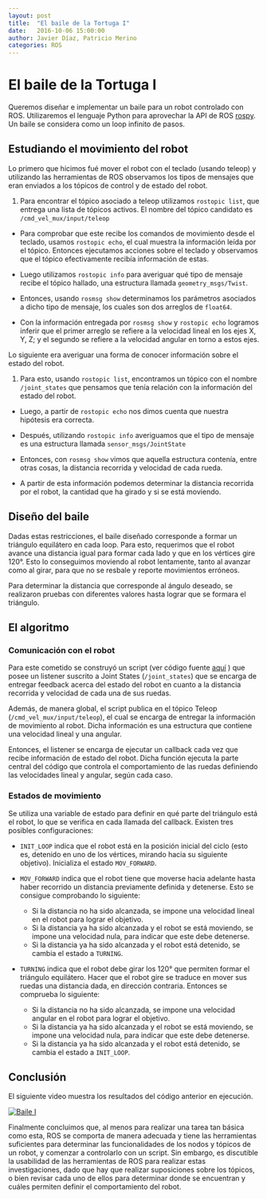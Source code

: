 ```yaml
---
layout: post
title:  "El baile de la Tortuga I"
date:   2016-10-06 15:00:00
author: Javier Díaz, Patricio Merino
categories: ROS
---
```


# El baile de la Tortuga I

Queremos diseñar e implementar un baile para un robot controlado con ROS. Utilizaremos el lenguaje Python para aprovechar la API de ROS [rospy](http://wiki,ros.org/rospy). Un baile se considera como un loop infinito de pasos.

## Estudiando el movimiento del robot
Lo primero que hicimos fué mover el robot con el teclado (usando teleop) y utilizando las herramientas de ROS observamos los tipos de mensajes que eran enviados a los tópicos de control y de estado del robot.

1. Para encontrar el tópico asociado a teleop utilizamos `rostopic list`, que entrega una lista de tópicos activos. El nombre del tópico candidato es `/cmd_vel_mux/input/teleop`

* Para comprobar que este recibe los comandos de movimiento desde el teclado, usamos `rostopic echo`, el cual muestra la información leída por el tópico. Entonces ejecutamos acciones sobre el teclado y observamos que el tópico efectivamente recibía información de estas.

* Luego utilizamos `rostopic info` para averiguar qué tipo de mensaje recibe el tópico hallado, una estructura llamada `geometry_msgs/Twist`.

* Entonces, usando `rosmsg show` determinamos los parámetros asociados a dicho tipo de mensaje, los cuales son dos arreglos de `float64`. 

* Con la información entregada por `rosmsg show` y `rostopic echo` logramos inferir que el primer arreglo se refiere a la velocidad lineal en los ejes X, Y, Z; y el segundo se refiere a la velocidad angular en torno a estos ejes.

Lo siguiente era averiguar una forma de conocer información sobre el estado del robot.

1. Para esto, usando `rostopic list`, encontramos un tópico con el nombre `/joint_states` que pensamos que tenía relación con la información del estado del robot.

* Luego, a partir de `rostopic echo` nos dimos cuenta que nuestra hipótesis era correcta.

* Después, utilizando `rostopic info` averiguamos que el tipo de mensaje es una estructura llamada `sensor_msgs/JointState`

* Entonces, con `rosmsg show` vimos que aquella estructura contenía, entre otras cosas, la distancia recorrida y velocidad de cada rueda.

* A partir de esta información podemos determinar la distancia recorrida por el robot, la cantidad que ha girado y si se está moviendo.

## Diseño del baile
Dadas estas restricciones, el baile diseñado corresponde a formar un triángulo equilátero en cada loop. Para esto, requerimos que el robot avance una distancia igual para formar cada lado y que en los vértices gire 120°. Esto lo conseguimos moviendo al robot lentamente, tanto al avanzar como al girar, para que no se resbale y reporte movimientos erróneos.

Para determinar la distancia que corresponde al ángulo deseado, se realizaron pruebas con diferentes valores hasta lograr que se formara el triángulo.

## El algoritmo

### Comunicación con el robot
Para este cometido se construyó un script (ver código fuente [aquí](https://github.com/javierdiazp/baile/blob/master/src/baile.py) ) que posee un listener suscrito a Joint States (`/joint_states`) que se encarga de entregar feedback acerca del estado del robot en cuanto a la distancia recorrida y velocidad de cada una de sus ruedas.

Además, de manera global, el script publica en el tópico Teleop (`/cmd_vel_mux/input/teleop`), el cual se encarga de entregar la información de movimiento al robot. Dicha información es una estructura que contiene una velocidad lineal y una angular.

Entonces, el listener se encarga de ejecutar un callback cada vez que recibe información de estado del robot. Dicha función ejecuta la parte central del código que controla el comportamiento de las ruedas definiendo las velocidades lineal y angular, según cada caso.

### Estados de movimiento
Se utiliza una variable de estado para definir en qué parte del triángulo está el robot, lo que se verifica en cada llamada del callback. Existen tres posibles configuraciones:

* `INIT_LOOP` indica que el robot está en la posición inicial del ciclo  (esto es, detenido en uno de los vértices, mirando hacia su siguiente objetivo). Inicializa el estado `MOV_FORWARD`.

* `MOV_FORWARD` indica que el robot tiene que moverse hacia adelante hasta haber recorrido un distancia previamente definida y detenerse. Esto se consigue comprobando lo siguiente: 

	* Si la distancia no ha sido alcanzada, se impone una velocidad lineal en el robot para lograr el objetivo.
	* Si la distancia ya ha sido alcanzada y el robot se está moviendo, se impone una velocidad nula, para indicar que este debe detenerse.
	* Si la distancia ya ha sido alcanzada y el robot está detenido, se cambia el estado a `TURNING`.

* `TURNING` indica que el robot debe girar los 120° que permiten formar el triángulo equilátero. Hacer que el robot gire se traduce en mover sus ruedas una distancia dada, en dirección contraria. Entonces se comprueba lo siguiente:
	
	* Si la distancia no ha sido alcanzada, se impone una velocidad angular en el robot para lograr el objetivo.
	* Si la distancia ya ha sido alcanzada y el robot se está moviendo, se impone una velocidad nula, para indicar que este debe detenerse.
	* Si la distancia ya ha sido alcanzada y el robot está detenido, se cambia el estado a `INIT_LOOP`.

## Conclusión
El siguiente video muestra los resultados del código anterior en ejecución.

[![Baile I]({{site.baseurl}}/assets/baile1.png)](http://www.youtube.com/watch?v=j6XdlPVipDs)

Finalmente concluimos que, al menos para realizar una tarea tan básica como esta, ROS se comporta de manera adecuada y tiene las herramientas suficientes para determinar las funcionalidades de los nodos y tópicos de un robot, y comenzar a controlarlo con un script. Sin embargo, es discutible la usabilidad de las herramientas de ROS para realizar estas investigaciones, dado que hay que realizar suposiciones sobre los tópicos, o bien revisar cada uno de ellos para determinar donde se encuentran y cuáles permiten definir el comportamiento del robot.